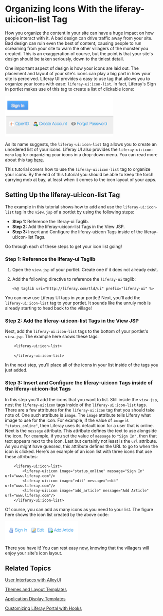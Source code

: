 # Organizing Icons With the liferay-ui:icon-list Tag

How you organize the content in your site can have a huge impact on how people 
interact with it. A bad design can drive traffic away from your site. Bad design 
can ruin even the best of content, causing people to run screaming from your 
site to warn the other villagers of the monster you created. This is an 
exaggeration of course, but the point is that your site's design should be taken 
seriously, down to the tiniest detail.

One important aspect of design is how your icons are laid out. The placement and 
layout of your site's icons can play a big part in how your site is perceived. 
Liferay UI provides a easy to use tag that allows you to organize your icons 
with ease: `liferay-ui:icon-list`. In fact, Liferay's Sign In portlet makes use 
of this tag to create a list of clickable icons:

![Figure 1: Liferay's Sign In portlet uses a Liferay UI icon list.](../../images/icon-list-02.png)

As its name suggests, the `liferay-ui:icon-list` tag allows you to create an 
unordered list of your icons. Liferay UI also provides the `liferay-ui:icon-menu`
tag for organizing your icons in a drop-down menu. You can read more about this 
tag [here](http://dev.liferay.com/tutorials/-/knowledge_base/6-2/organizing-icons-with-the-liferay-ui-icon-menu-tag). 

This tutorial covers how to use the `liferay-ui:icon-list` tag to organize your 
icons. By the end of this tutorial you should be able to keep the torch carrying 
mob at bay, at least when it comes to the icon layout of your apps.

## Setting Up the liferay-ui:icon-list Tag

The example in this tutorial shows how to add and use the `liferay-ui:icon-list` 
tag in the `view.jsp` of a portlet by using the following steps:

- **Step 1:** Reference the liferay-ui Taglib.
- **Step 2:** Add the liferay-ui:icon-list Tags in the View JSP.
- **Step 3:** Insert and Configure the liferay-ui:icon Tags inside of the liferay-ui:icon-list Tags.

Go through each of these steps to get your icon list going!

### Step 1: Reference the liferay-ui Taglib

1.  Open the `view.jsp` of your portlet. Create one if it does not already 
exist.

2.  Add the following directive to reference the `liferay-ui` taglib:

        <%@ taglib uri="http://liferay.com/tld/ui" prefix="liferay-ui" %>

You can now use Liferay UI tags in your portlet! Next, you'll add the 
`liferay-ui:icon-list` tag to your portlet. It sounds like the unruly mob is 
already starting to head back to the village!

### Step 2: Add the liferay-ui:icon-list Tags in the View JSP

Next, add the `liferay-ui:icon-list` tags to the bottom of your portlet's 
`view.jsp`. The example here shows these tags:

        <liferay-ui:icon-list>

        </liferay-ui:icon-list>

In the next step, you'll place all of the icons in your list inside of the tags 
you just added.

### Step 3: Insert and Configure the liferay-ui:icon Tags inside of the liferay-ui:icon-list Tags

In this step you'll add the icons that you want to list. Still inside the 
`view.jsp`, nest the `liferay-ui:icon` tags inside of the `liferay-ui:icon-list` 
tags. There are a few attributes for the `liferay-ui:icon` tag that you should 
take note of. One such attribute is `image`. The `image` attribute tells Liferay 
what image to use for the icon. For example, if the value of `image` is 
`"status_online"`, then Liferay uses its default icon for a user that is online. 
Next is the `message` attribute. This attribute defines the text to use 
alongside the icon. For example, if you set the value of `message` to 
`"Sign In"`, then that text appears next to the icon. Last but certainly not 
least is the `url` attribute. As you might have guessed, this attribute defines 
the URL to go to when the icon is clicked. Here's an example of an icon list 
with three icons that use these attributes:

        <liferay-ui:icon-list>
            <liferay-ui:icon image="status_online" message="Sign In" url="www.liferay.com"/>
            <liferay-ui:icon image="edit" message="edit" url="www.liferay.com"/>
            <liferay-ui:icon image="add_article" message="Add Article" url="www.liferay.com"/>
        </liferay-ui:icon-list>

Of course, you can add as many icons as you need to your list. The figure here 
shows the icon list created by the above code:

![Figure 2: An icon list with three icons.](../../images/icon-list-01.png)

There you have it! You can rest easy now, knowing that the villagers will enjoy
your site's icon layout.

## Related Topics

[User Interfaces with AlloyUI](/develop/tutorials/-/knowledge_base/6-2/alloyui)

[Themes and Layout Templates](/develop/tutorials/-/knowledge_base/6-2/themes-and-layout-templates)

[Application Display Templates](/develop/tutorials/-/knowledge_base/6-2/application-display-templates)

[Customizing Liferay Portal with Hooks](/develop/tutorials/-/knowledge_base/6-2/customizing-liferay-portal)
